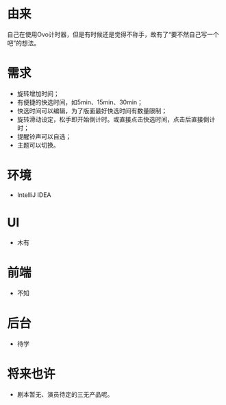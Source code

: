 # 由来
自己在使用Ovo计时器，但是有时候还是觉得不称手，故有了“要不然自己写一个吧”的想法。

# 需求

 - 旋转增加时间；
 - 有便捷的快选时间，如5min、15min、30min；
 - 快选时间可以编辑，为了版面最好快选时间有数量限制；
 - 旋转滑动设定，松手即开始倒计时。或直接点击快选时间，点击后直接倒计时；
 - 提醒铃声可以自选；
 - 主题可以切换。

# 环境
- IntelliJ IDEA

# UI
- 木有

# 前端
- 不知

# 后台
- 待学

# 将来也许
- 剧本暂无、演员待定的三无产品呢。